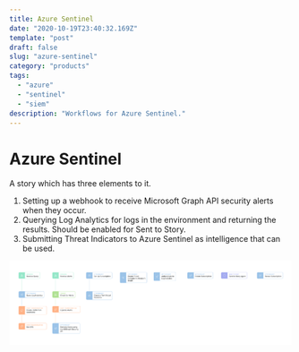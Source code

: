 ```yaml
---
title: Azure Sentinel
date: "2020-10-19T23:40:32.169Z"
template: "post"
draft: false
slug: "azure-sentinel"
category: "products"
tags:
  - "azure"
  - "sentinel"
  - "siem"
description: "Workflows for Azure Sentinel."
---
```


# Azure Sentinel

A story which has three elements to it.

1. Setting up a webhook to receive Microsoft Graph API security alerts when they occur.
2. Querying Log Analytics for logs in the environment and returning the results. Should be enabled for Sent to Story.
3. Submitting Threat Indicators to Azure Sentinel as intelligence that can be used.

![azure_sentinel](../../assets/product_azure_sentinel.png)
